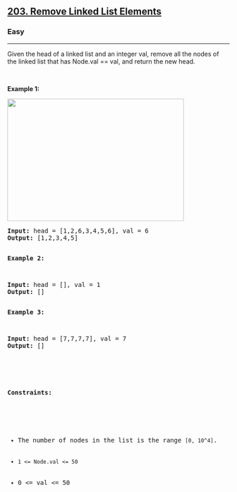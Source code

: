 <h2><a href="https://leetcode.com/problems/remove-linked-list-elements/">203. Remove Linked List Elements</a></h2><h3>Easy</h3><hr><div><p>Given the head of a linked list and an integer val, remove all the nodes of the linked list that has Node.val == val, and return the new head.

<p>&nbsp;</p>
<p><strong>Example 1:</strong></p>
<img alt="" src="https://assets.leetcode.com/uploads/2021/03/06/removelinked-list.jpg" style="width: 400px; height: 277px;">
<pre><strong>Input:</strong> head = [1,2,6,3,4,5,6], val = 6
<strong>Output:</strong> [1,2,3,4,5]

<p><strong>Example 2:</strong></p>
<pre><strong>Input:</strong> head = [], val = 1
<strong>Output:</strong> []

<p><strong>Example 3:</strong></p>
<pre><strong>Input:</strong> head = [7,7,7,7], val = 7
<strong>Output:</strong> []

<p>&nbsp;</p>
<p><strong>Constraints:</strong></p>

<ul>
	<li>The number of nodes in the list is the range <code>[0, 10^4]</code>.</li>
	<li><code>1 <= Node.val <= 50</code></li>
    <li>0 <= val <= 50</li>
</ul>
</div>